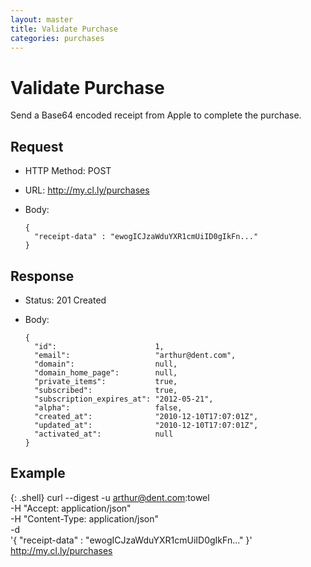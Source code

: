 ```yaml
---
layout: master
title: Validate Purchase
categories: purchases
---
```


# Validate Purchase

Send a Base64 encoded receipt from Apple to complete the purchase.


## Request

- HTTP Method: POST
- URL: http://my.cl.ly/purchases
- Body:

      {
        "receipt-data" : "ewogICJzaWduYXR1cmUiID0gIkFn..."
      }


## Response

- Status: 201 Created
- Body:

      {
        "id":                      1,
        "email":                   "arthur@dent.com",
        "domain":                  null,
        "domain_home_page":        null,
        "private_items":           true,
        "subscribed":              true,
        "subscription_expires_at": "2012-05-21",
        "alpha":                   false,
        "created_at":              "2010-12-10T17:07:01Z",
        "updated_at":              "2010-12-10T17:07:01Z",
        "activated_at":            null
      }


## Example

{: .shell}
    curl --digest -u arthur@dent.com:towel \
         -H "Accept: application/json" \
         -H "Content-Type: application/json" \
         -d \
            '{
              "receipt-data" : "ewogICJzaWduYXR1cmUiID0gIkFn..."
            }' \
         http://my.cl.ly/purchases
